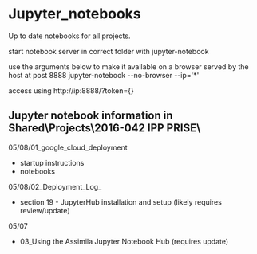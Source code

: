 # Jupyter_notebooks
Up to date notebooks for all projects.

start notebook server in correct folder with
  jupyter-notebook 
  
use the arguments below to make it available on a browser served by the host at post 8888
  jupyter-notebook --no-browser --ip='*'

access using
  http://ip:8888/?token={}


## Jupyter notebook information in Shared\Projects\2016-042 IPP PRISE\
05/08/01_google_cloud_deployment
* startup instructions
* notebooks

05/08/02_Deployment_Log_<latest>
* section 19 - JupyterHub installation and setup (likely requires review/update)
	
05/07
* 03_Using the Assimila Jupyter Notebook Hub (requires update)
